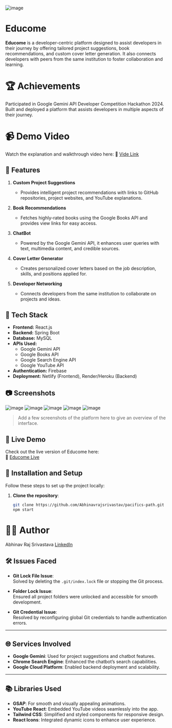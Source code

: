 ![image](https://github.com/user-attachments/assets/a2312105-a03a-4e84-b138-cf515e78bb34)


# Educome

**Educome** is a developer-centric platform designed to assist developers in their journey by offering tailored project suggestions, book recommendations, and custom cover letter generation. It also connects developers with peers from the same institution to foster collaboration and learning.

# 🏆 Achievements
Participated in Google Gemini API Developer Competition Hackathon 2024.
Built and deployed a platform that assists developers in multiple aspects of their journey.

# 📹 Demo Video
Watch the explanation and walkthrough video here:
🎥 [Vide Link](https://youtu.be/kfpB88EakSo?si=XV6xZ9pfsBWwjPwG)

## 🚀 Features

1. **Custom Project Suggestions**  
   - Provides intelligent project recommendations with links to GitHub repositories, project websites, and YouTube explanations.

2. **Book Recommendations**  
   - Fetches highly-rated books using the Google Books API and provides view links for easy access.

3. **ChatBot**  
   - Powered by the Google Gemini API, it enhances user queries with text, multimedia content, and credible sources.

4. **Cover Letter Generator**  
   - Creates personalized cover letters based on the job description, skills, and positions applied for.

5. **Developer Networking**  
   - Connects developers from the same institution to collaborate on projects and ideas.

## 🔧 Tech Stack

- **Frontend:** React.js  
- **Backend:** Spring Boot  
- **Database:** MySQL  
- **APIs Used:**
  - Google Gemini API
  - Google Books API
  - Google Search Engine API
  - Google YouTube API
- **Authentication:** Firebase  
- **Deployment:** Netlify (Frontend), Render/Heroku (Backend)

## 📷 Screenshots

![image](https://github.com/user-attachments/assets/6f6ae949-ee06-4a1e-a6a9-1d2a9841e0b3)
![image](https://github.com/user-attachments/assets/b3aa3882-b10f-40d0-909d-f4cabbda4e6e)
![image](https://github.com/user-attachments/assets/1abadd77-14fa-4bbf-9689-ce946dc42214)
![image](https://github.com/user-attachments/assets/eb9f2822-ccf9-4e3d-82ca-c0d8f12187ba)
![image](https://github.com/user-attachments/assets/3af1f8a9-0396-4c6d-8b7e-3c890e55d057)





> Add a few screenshots of the platform here to give an overview of the interface.

## 📜 Live Demo

Check out the live version of Educome here:  
🔗 [Educome Live](https://abhinavrajsrivastav.github.io/pacifics-path)

## 📂 Installation and Setup

Follow these steps to set up the project locally:

1. **Clone the repository**:
   ```bash
   git clone https://github.com/Abhinavrajsrivastav/pacifics-path.git
   npm start

# 🧑‍💻 Author
Abhinav Raj Srivastava
[LinkedIn](https://github.com/Abhinavrajsrivastav)

## 🛠️ Issues Faced

- **Git Lock File Issue**:  
  Solved by deleting the `.git/index.lock` file or stopping the Git process.

- **Folder Lock Issue**:  
  Ensured all project folders were unlocked and accessible for smooth development.

- **Git Credential Issue**:  
  Resolved by reconfiguring global Git credentials to handle authentication errors.

---

## 🌐 Services Involved

- **Google Gemini**: Used for project suggestions and chatbot features.
- **Chrome Search Engine**: Enhanced the chatbot’s search capabilities.
- **Google Cloud Platform**: Enabled backend deployment and scalability.

---

## 📚 Libraries Used

- **GSAP**: For smooth and visually appealing animations.
- **YouTube React**: Embedded YouTube videos seamlessly into the app.
- **Tailwind CSS**: Simplified and styled components for responsive design.
- **React Icons**: Integrated dynamic icons to enhance user experience.





